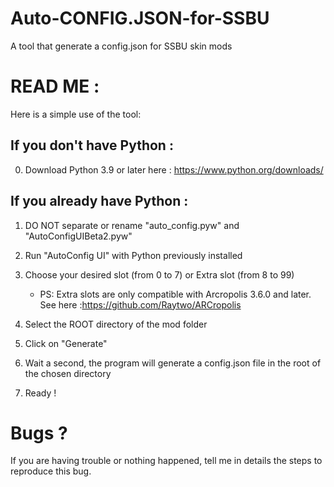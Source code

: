 # Auto-CONFIG.JSON-for-SSBU
A tool that generate a config.json for SSBU skin mods


# READ ME :

Here is a simple use of the tool:

## If you don't have Python :
0) Download Python 3.9 or later here : https://www.python.org/downloads/

## If you already have Python :
1) DO NOT separate or rename "auto_config.pyw" and "AutoConfigUIBeta2.pyw"

2) Run "AutoConfig UI" with Python previously installed

3) Choose your desired slot (from 0 to 7) or Extra slot (from 8 to 99)
   - PS: Extra slots are only compatible with Arcropolis 3.6.0 and later. See here :https://github.com/Raytwo/ARCropolis

4) Select the ROOT directory of the mod folder

5) Click on "Generate"

6) Wait a second, the program will generate a config.json file in the root of the chosen directory

7) Ready !

# Bugs ?

If you are having trouble or nothing happened, tell me in details the steps to reproduce this bug.
